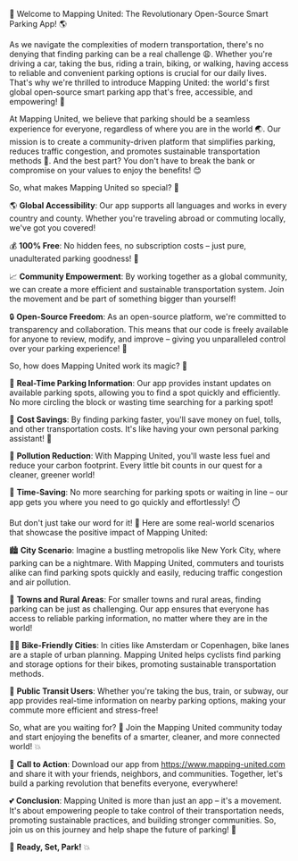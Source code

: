 🚨 Welcome to Mapping United: The Revolutionary Open-Source Smart Parking App! 🌎

As we navigate the complexities of modern transportation, there's no denying that finding parking can be a real challenge 😩. Whether you're driving a car, taking the bus, riding a train, biking, or walking, having access to reliable and convenient parking options is crucial for our daily lives. That's why we're thrilled to introduce Mapping United: the world's first global open-source smart parking app that's free, accessible, and empowering! 🌟

At Mapping United, we believe that parking should be a seamless experience for everyone, regardless of where you are in the world 🌏. Our mission is to create a community-driven platform that simplifies parking, reduces traffic congestion, and promotes sustainable transportation methods 💚. And the best part? You don't have to break the bank or compromise on your values to enjoy the benefits! 😊

So, what makes Mapping United so special? 🤔

🌎 **Global Accessibility**: Our app supports all languages and works in every country and county. Whether you're traveling abroad or commuting locally, we've got you covered!

💰 **100% Free**: No hidden fees, no subscription costs – just pure, unadulterated parking goodness! 🎉

📈 **Community Empowerment**: By working together as a global community, we can create a more efficient and sustainable transportation system. Join the movement and be part of something bigger than yourself!

🔒 **Open-Source Freedom**: As an open-source platform, we're committed to transparency and collaboration. This means that our code is freely available for anyone to review, modify, and improve – giving you unparalleled control over your parking experience! 💪

So, how does Mapping United work its magic? 🔮

📍 **Real-Time Parking Information**: Our app provides instant updates on available parking spots, allowing you to find a spot quickly and efficiently. No more circling the block or wasting time searching for a parking spot!

💸 **Cost Savings**: By finding parking faster, you'll save money on fuel, tolls, and other transportation costs. It's like having your own personal parking assistant! 👀

🌟 **Pollution Reduction**: With Mapping United, you'll waste less fuel and reduce your carbon footprint. Every little bit counts in our quest for a cleaner, greener world!

💪 **Time-Saving**: No more searching for parking spots or waiting in line – our app gets you where you need to go quickly and effortlessly! ⏱️

But don't just take our word for it! 🎤 Here are some real-world scenarios that showcase the positive impact of Mapping United:

🏙️ **City Scenario**: Imagine a bustling metropolis like New York City, where parking can be a nightmare. With Mapping United, commuters and tourists alike can find parking spots quickly and easily, reducing traffic congestion and air pollution.

🌳 **Towns and Rural Areas**: For smaller towns and rural areas, finding parking can be just as challenging. Our app ensures that everyone has access to reliable parking information, no matter where they are in the world!

🚴‍♀️ **Bike-Friendly Cities**: In cities like Amsterdam or Copenhagen, bike lanes are a staple of urban planning. Mapping United helps cyclists find parking and storage options for their bikes, promoting sustainable transportation methods.

🚌 **Public Transit Users**: Whether you're taking the bus, train, or subway, our app provides real-time information on nearby parking options, making your commute more efficient and stress-free!

So, what are you waiting for? 🤔 Join the Mapping United community today and start enjoying the benefits of a smarter, cleaner, and more connected world! 💥

🎉 **Call to Action**: Download our app from https://www.mapping-united.com and share it with your friends, neighbors, and communities. Together, let's build a parking revolution that benefits everyone, everywhere!

💕 **Conclusion**: Mapping United is more than just an app – it's a movement. It's about empowering people to take control of their transportation needs, promoting sustainable practices, and building stronger communities. So, join us on this journey and help shape the future of parking! 🌈

🚀 **Ready, Set, Park!** 💥